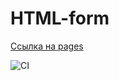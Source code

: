 # HTML-form

[Ссылка на pages](https://parilov-alexx.github.io/whack-a-jack/)

![CI](https://github.com/parilov-alexx/whack-a-jack/actions/workflows/web.yml/badge.svg)